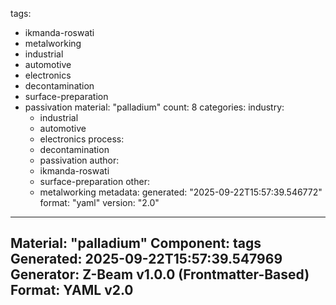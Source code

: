 tags:
  - ikmanda-roswati
  - metalworking
  - industrial
  - automotive
  - electronics
  - decontamination
  - surface-preparation
  - passivation
material: "palladium"
count: 8
categories:
  industry:
    - industrial
    - automotive
    - electronics
  process:
    - decontamination
    - passivation
  author:
    - ikmanda-roswati
    - surface-preparation
  other:
    - metalworking
metadata:
  generated: "2025-09-22T15:57:39.546772"
  format: "yaml"
  version: "2.0"

---
Material: "palladium"
Component: tags
Generated: 2025-09-22T15:57:39.547969
Generator: Z-Beam v1.0.0 (Frontmatter-Based)
Format: YAML v2.0
---
